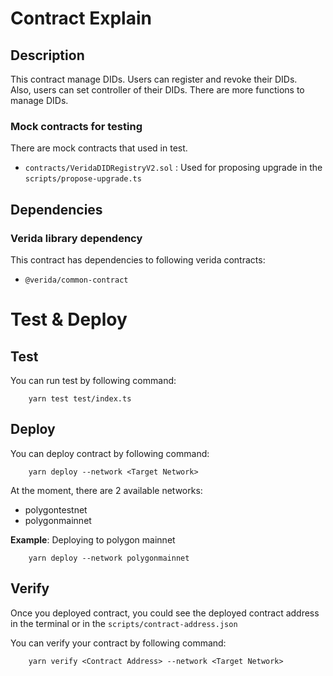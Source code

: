 # Contract Explain
## Description
This contract manage DIDs. Users can register and revoke their DIDs.<br>
Also, users can set controller of their DIDs. There are more functions to manage DIDs.
### Mock contracts for testing
There are mock contracts that used in test.
- `contracts/VeridaDIDRegistryV2.sol` : Used for proposing upgrade in the `scripts/propose-upgrade.ts`

## Dependencies
### Verida library dependency
This contract has dependencies to following verida contracts:
- `@verida/common-contract`

# Test & Deploy
## Test
You can run test by following command:
```
    yarn test test/index.ts
``` 

## Deploy
You can deploy contract by following command:
```
    yarn deploy --network <Target Network>
```
At the moment, there are 2 available networks:
- polygontestnet
- polygonmainnet

__Example__: Deploying to polygon mainnet
```
    yarn deploy --network polygonmainnet
```

## Verify
Once you deployed contract, you could see the deployed contract address in the terminal or in the `scripts/contract-address.json`

You can verify your contract by following command:
```
    yarn verify <Contract Address> --network <Target Network>
```